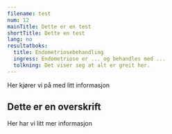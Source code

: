 ```yaml
---
filename: test
num: 12
mainTitle: Dette er en test
shortTitle: Dette en test
lang: no
resultatboks:
  title: Endometriosebehandling
  ingress: Endometriose er ... og behandles med ...
  tolkning: Det viser seg at alt er greit her.
---
```

Her kjører vi på med litt informasjon

## Dette er en overskrift

Her har vi litt mer informasjon